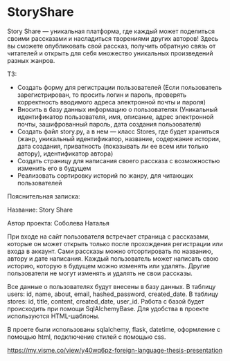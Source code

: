 # StoryShare
Story Share — уникальная платформа, где каждый может поделиться своими рассказами и насладиться творениями других авторов! Здесь вы сможете опубликовать свой рассказ, получить обратную связь от читателей и открыть для себя множество уникальных произведений разных жанров. 

ТЗ:
- Создать форму для регистрации пользователей (Если пользователь зарегистрирован, 
то просить логин и пароль, проверять корректность вводимого адреса электронной почты и пароля)
- Вносить в базу данных информацию о пользователях (Уникальный идентификатор пользователя, имя, описание, адрес электронной почты, зашифрованный пароль, дата создания пользователя)
- Создать файл story.py, а в нем — класс Stores, где будет храниться (жанр, уникальный идентификатор, название, содержание истории, дата создания, приватность (показывать ли ее всем или только автору), идентификатор автора)
- Создать страницу для написания своего рассказа с возможностью изменить его в будущем
- Реализовать сортировку историй по жанру, для читающих пользователей

Пояснительная записка:

Название: Story Share

Автор проекта: Соболева Наталья

При входе на сайт пользователя встречает страница с рассказами, которые он может открыть только после прохождения регистрации или входа в аккаунт. Сами рассказы можно отсортировать по названию, автору и дате написания. Каждый пользователь может написать свою историю, которую в будущем можно изменять или удалять. Другие пользователи не могут изменять и удалять не свои рассказы. 

Все данные о пользователях будут внесены в базу данных. В таблицу users: id, name, about, email, hashed_password, created_date. В таблицу stores: id, title, content, created_date, user_id. Работа с базой будет происходить при помощи SqlAlchemyBase. Для удобства в проекте используются HTML-шаблоны.

В проете были использованы sqlalchemy, flask, datetime, оформление с помощью html, подключение стилей с помощью css.

https://my.visme.co/view/y40wq6pz-foreign-language-thesis-presentation
